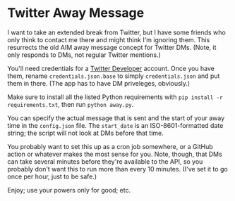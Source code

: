 # Twitter Away Message

I want to take an extended break from Twitter, but I have some friends who only
think to contact me there and might think I'm ignoring them. This resurrects the
old AIM away message concept for Twitter DMs. (Note, it only responds to DMs, not
regular Twitter mentions.)

You'll need credentials for a [Twitter Developer](https://developer.twitter.com/)
account. Once you have them, rename `credentials.json.base` to simply 
`credentials.json` and put them in there. (The app has to have DM priveleges, 
obviously.)

Make sure to install all the listed Python requirements with 
`pip install -r requirements.txt`, then run `python away.py`.

You can specify the actual message that is sent and the start of your away time 
in the `config.json` file. The `start_date` is an ISO-8601-formatted date string; 
the script will not look at DMs before that time. 

You probably want to set this up as a cron job somewhere, or a GitHub action or 
whatever makes the most sense for you. Note, though, that DMs can take several 
minutes before they're available to the API, so you probably don't want this to 
run more than every 10 minutes. (I've set it to go once per hour, just to be 
safe.)

Enjoy; use your powers only for good; etc. 

